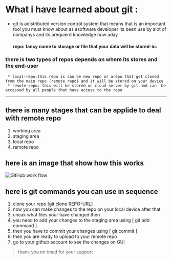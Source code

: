 # What i have learned about git :
 * git is adistributed version control system 
   that means that is an important tool you must know about as asoftware developer its been use by alot of companys and its arequierd knowledge now aday 
   #### repo: fancy name to storage or file that your data will be stored-in.

  ### there is two types of repos depends on where its stores and the end-user
     * local-repo:this repo is can be new repo or arepo that got cloned from the main repo (remote repo) and it will be stored on your device
     * remote-repo: this will be stored on cloud server by git and can  be accessed by all people that have access to the repo 
    ____________________________________________________________________________________________________

   ## there is many stages that can be applide to deal with remote repo  
   1. working area 
   2. staging area 
   3. local repo  
   4. remote repo 
     
   ## here is an image that show how this works
      
   ![GitHub work flow ](https://kevintshoemaker.github.io/StatsChats/GIT1.png)
   
   ## here is git commands you can use in sequence 
   1. clone your repo [git clone REPO-URL]
   2. now you can make changes to the repo on your local device after that  
   3. cheak what files your have changed then
   4. you need to add your changes to the staging area using [ git add command ]
   5. then you have to commit your changes using [ git commit ]
   6. then you are ready to upload to your remote repo 
   7. go to your github account to see the changes on GUI 
     
   > thank you mr imad for your support

